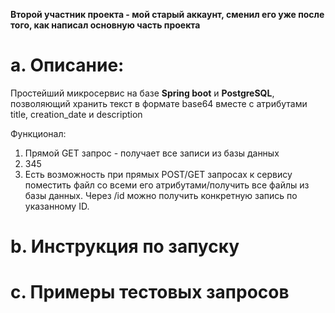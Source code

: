 **Второй участник проекта - мой старый аккаунт, сменил его уже после того, как написал основную часть проекта**
# a. Описание:
Простейший микросервис на базе **Spring boot** и **PostgreSQL**, позволяющий хранить текст в формате base64 вместе с атрибутами title, creation_date и description

Функционал:
1. Прямой GET запрос - получает все записи из базы данных
2. 345
3. Есть возможность при прямых POST/GET запросах к сервису поместить файл со всеми его атрибутами/получить все файлы из базы данных.
Через /id можно получить конкретную запись по указанному ID.
# b. Инструкция по запуску
# c. Примеры тестовых запросов
